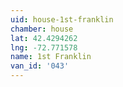 ```yaml
---
uid: house-1st-franklin
chamber: house
lat: 42.4294262
lng: -72.771578
name: 1st Franklin
van_id: '043'
---
```

